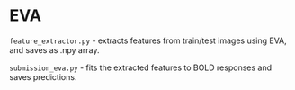 # EVA

`feature_extractor.py` - extracts features from train/test images using EVA, and saves as .npy array.

`submission_eva.py` - fits the extracted features to BOLD responses and saves predictions.